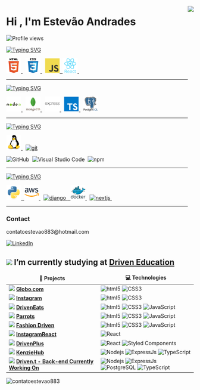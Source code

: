 <img align="right" height="590em" 
  src="https://raw.githubusercontent.com/gist/contatoestevao883/f72faaa4517b04604e3c7d262fd0e60d/raw/5868b86968578b06f6409e5e185950da4dfaeb4f/githubcard.svg">
<h1 align="left">Hi , I'm Estevão Andrades</h1>
<p align="left"> <img src="https://komarev.com/ghpvc/?username=contatoestevao883&color=blue" alt="Profile views" /> </p>

<a href="https://git.io/typing-svg"><img src="https://readme-typing-svg.demolab.com?font=Fira+Code&pause=1000&repeat=false&width=435&lines=Front-end" alt="Typing SVG" /></a>&nbsp;

<a href="https://www.w3.org/html/" target="_blank" rel="noreferrer"> <img src="https://raw.githubusercontent.com/devicons/devicon/master/icons/html5/html5-original-wordmark.svg" alt="html5" width="40" height="40"/> </a>&nbsp;
<a href="https://www.w3schools.com/css/" target="_blank" rel="noreferrer"> <img src="https://raw.githubusercontent.com/devicons/devicon/master/icons/css3/css3-original-wordmark.svg" alt="css3" width="40" height="40"/> </a>&nbsp;
<a href="https://developer.mozilla.org/en-US/docs/Web/JavaScript" target="_blank" rel="noreferrer"> <img src="https://raw.githubusercontent.com/devicons/devicon/master/icons/javascript/javascript-original.svg" alt="javascript" width="40" height="40"/>&nbsp;
<a href="https://reactjs.org/" target="_blank" rel="noreferrer"> <img src="https://raw.githubusercontent.com/devicons/devicon/master/icons/react/react-original-wordmark.svg" alt="react" width="40" height="40"/> </a> &nbsp;

--------------------------------------------------------------

<a href="https://git.io/typing-svg"><img src="https://readme-typing-svg.demolab.com?font=Fira+Code&pause=1000&repeat=false&width=435&lines=Back-end" alt="Typing SVG" /></a>&nbsp;

<a href="https://nodejs.org" target="_blank" rel="noreferrer"> <img src="https://raw.githubusercontent.com/devicons/devicon/master/icons/nodejs/nodejs-original-wordmark.svg" alt="nodejs" width="40" height="40"/> </a>&nbsp;
<a href="https://www.mongodb.com/" target="_blank" rel="noreferrer"> <img src="https://raw.githubusercontent.com/devicons/devicon/master/icons/mongodb/mongodb-original-wordmark.svg" alt="mongodb" width="40" height="40"/> </a>&nbsp;
<a href="https://expressjs.com" target="_blank" rel="noreferrer"> <img src="https://raw.githubusercontent.com/devicons/devicon/master/icons/express/express-original-wordmark.svg" alt="express" width="40" height="40"/> </a>&nbsp;
<a href="https://www.typescriptlang.org/" target="_blank" rel="noreferrer"> <img src="https://raw.githubusercontent.com/devicons/devicon/master/icons/typescript/typescript-original.svg" alt="typescript" width="40" height="40"/> </a>&nbsp;
<a href="https://www.postgresql.org" target="_blank" rel="noreferrer"> <img src="https://raw.githubusercontent.com/devicons/devicon/master/icons/postgresql/postgresql-original-wordmark.svg" alt="postgresql" width="40" height="40"/> </a>

--------------------------------------------------------------

<a href="https://git.io/typing-svg"><img src="https://readme-typing-svg.demolab.com?font=Fira+Code&pause=1000&repeat=false&width=435&lines=Other+Technologies" alt="Typing SVG" /></a>&nbsp;

<a href="https://www.linux.org/" target="_blank" rel="noreferrer"> <img src="https://raw.githubusercontent.com/devicons/devicon/master/icons/linux/linux-original.svg" alt="linux" width="40" height="40"/> </a>&nbsp;
<a href="https://git-scm.com/" target="_blank" rel="noreferrer"> <img src="https://www.vectorlogo.zone/logos/git-scm/git-scm-icon.svg" alt="git" width="40" height="40"/></a>&nbsp;

![GitHub](https://img.shields.io/badge/-GitHub-05122A?style=flat&logo=github)&nbsp;
![Visual Studio Code](https://img.shields.io/badge/-Visual%20Studio%20Code-05122A?style=flat&logo=visual-studio-code&logoColor=007ACC)&nbsp;
 <img alt="npm" src="https://img.shields.io/badge/-NPM-CB3837?style=flat-square&logo=npm&logoColor=white" />

--------------------------------------------------------------

<a href="https://git.io/typing-svg"><img src="https://readme-typing-svg.demolab.com?font=Fira+Code&pause=1000&repeat=false&width=435&lines=Currently+Learning+About" alt="Typing SVG" /></a>&nbsp;

<a href="https://www.python.org" target="_blank" rel="noreferrer"> <img src="https://raw.githubusercontent.com/devicons/devicon/master/icons/python/python-original.svg" alt="python" width="40" height="40"/>&nbsp;
<a href="https://aws.amazon.com" target="_blank" rel="noreferrer"> <img src="https://raw.githubusercontent.com/devicons/devicon/master/icons/amazonwebservices/amazonwebservices-original-wordmark.svg" alt="aws" width="40" height="40"/> </a>&nbsp;
<a href="https://www.djangoproject.com/" target="_blank" rel="noreferrer"> <img src="https://cdn.worldvectorlogo.com/logos/django.svg" alt="django" width="40" height="40"/> </a> <a href="https://www.docker.com/" target="_blank" rel="noreferrer">&nbsp;
<img src="https://raw.githubusercontent.com/devicons/devicon/master/icons/docker/docker-original-wordmark.svg" alt="docker" width="40" height="40"/> </a>&nbsp;
</a> <a href="https://nextjs.org/" target="_blank" rel="noreferrer"> <img src="https://cdn.worldvectorlogo.com/logos/nextjs-2.svg" alt="nextjs" width="40" height="40"/> </a>&nbsp;

--------------------------------------------------------------



<h3>Contact</h3>

<p>contatoestevao883@hotmail.com</p>
<a href="https://www.linkedin.com/in/estev%C3%A3o-andrades-3243b5230/" target="_blank"><img alt="LinkedIn" src="https://img.shields.io/badge/linkedin-%230077B5.svg?&style=for-the-badge&logo=linkedin&logoColor=white" /></a> 

<img src="https://github.com/contatoestevao883/contatoestevao883/assets/122030037/7d757a48-f4ba-4c62-99e9-3d53d7723ee0" width=18px> I’m currently studying at [Driven Education](https://www.driven.com.br/)
-------------------------------------------------------------
<table>
  <thead align="center">
    <tr border: none;>
      <td><b> 🏁 Projects</b></td>
      <td><b> 💻 Technologies </b></td>
    </tr>
  </thead>
  <tbody>
    <tr>
      <td>
         <img src="https://github.com/contatoestevao883/contatoestevao883/assets/122030037/e7d74460-f39a-49b1-bc6a-0acca09f0cee)" width=18px>
	<a href="https://github.com/contatoestevao883/Globo.com"><b>Globo.com</b></a>
      </td>
      <td> 	      
        <img alt="html5" src="https://img.shields.io/badge/-HTML5-E34F26?style=flat-square&logo=html5&logoColor=white" />
        <img alt="CSS3" src="https://img.shields.io/badge/-CSS3-2C6BA5?style=flat-square&logo=css3&logoColor=white%22"/>
      </td>
    </tr>
    <tr>
      <td>
	<img src="https://github.com/contatoestevao883/contatoestevao883/assets/122030037/10d8b82d-3d38-4d04-bc92-566ae5635197" width=18px>
	<a href="https://github.com/contatoestevao883/Instagram"><b>Instagram</b></a>
      </td>
      <td> 
        <img alt="html5" src="https://img.shields.io/badge/-HTML5-E34F26?style=flat-square&logo=html5&logoColor=white" />
        <img alt="CSS3" src="https://img.shields.io/badge/-CSS3-2C6BA5?style=flat-square&logo=css3&logoColor=white%22"/>
      </td>
    </tr>
    <tr>
      <td>
	<img src="https://github.com/contatoestevao883/contatoestevao883/assets/122030037/c5d3a3c3-e378-429f-982b-804688b60757" width=18px>
	<a href="https://github.com/contatoestevao883/DrivenEats"><b>DrivenEats</b></a></td>
      <td> 
        <img alt="html5" src="https://img.shields.io/badge/-HTML5-E34F26?style=flat-square&logo=html5&logoColor=white" />
        <img alt="CSS3" src="https://img.shields.io/badge/-CSS3-2C6BA5?style=flat-square&logo=css3&logoColor=white%22"/>
        <img alt="JavaScript" src="https://img.shields.io/badge/-JavaScript-A5770A?style=flat-square&logo=javascript&logoColor=white%22"/>
      </td>
    </tr>
    <tr>
      <td>
	<img src="https://github.com/contatoestevao883/contatoestevao883/assets/122030037/74fae8c1-19c0-453f-85b6-8e9b506b5552" width=18px>
	<a href="https://github.com/contatoestevao883/Parrots"><b>Parrots</b></a></td>
      <td> 
        <img alt="html5" src="https://img.shields.io/badge/-HTML5-E34F26?style=flat-square&logo=html5&logoColor=white" />
        <img alt="CSS3" src="https://img.shields.io/badge/-CSS3-2C6BA5?style=flat-square&logo=css3&logoColor=white%22"/>
        <img alt="JavaScript" src="https://img.shields.io/badge/-JavaScript-A5770A?style=flat-square&logo=javascript&logoColor=white%22"/>
      </td>
    </tr>
    <tr>
      <td>
	<img src="https://github.com/contatoestevao883/contatoestevao883/assets/122030037/e103f88a-b913-4bc6-af0d-09f9353fd0b9" width=18px>
	<a href="https://github.com/contatoestevao883/FashionDriven"><b>Fashion Driven</b></a></td>
      <td> 
        <img alt="html5" src="https://img.shields.io/badge/-HTML5-E34F26?style=flat-square&logo=html5&logoColor=white" />
        <img alt="CSS3" src="https://img.shields.io/badge/-CSS3-2C6BA5?style=flat-square&logo=css3&logoColor=white%22"/>
        <img alt="JavaScript" src="https://img.shields.io/badge/-JavaScript-A5770A?style=flat-square&logo=javascript&logoColor=white%22"/>
      </td>
    </tr>
    <tr>
      <td>
	<img src="https://github.com/contatoestevao883/contatoestevao883/assets/122030037/453e25c6-d459-415d-8d56-679a2ae3c4fc" width=18px>  
	<a href="https://github.com/contatoestevao883/InstagramReact"><b>InstagramReact</b></a></td>
      <td> 
        <img alt="React" src="https://img.shields.io/badge/-React-45b8d8?style=flat-square&logo=react&logoColor=white" />
      </td>
    </tr>
    <tr>
      <td>
	<img src="https://github.com/contatoestevao883/contatoestevao883/assets/122030037/7b4f3cec-ac6c-4c9c-a959-6ff27e8e2010" width=18px>  
	<a href="https://github.com/contatoestevao883/DrivenPlus"><b>DrivenPlus</b></a></td>
      <td> 
        <img alt="React" src="https://img.shields.io/badge/-React-45b8d8?style=flat-square&logo=react&logoColor=white" />
        <img alt="Styled Components" src="https://img.shields.io/badge/-Styled_Components-db7092?style=flat-square&logo=styled-components&logoColor=white" />
      </td>
    </tr>
    <tr>
    <tr>
      <td>
	<img src="https://github.com/contatoestevao883/contatoestevao883/assets/122030037/77f0e576-ccbd-43ed-ac2b-a4a3f787a769" width=18px>  
	<a href="https://github.com/contatoestevao883/KenzieHub"><b>KenzieHub</b></a></td>
      <td> 
        <img alt="Nodejs" src="https://img.shields.io/badge/-Node.js-43853d?style=flat-square&logo=Node.js&logoColor=white" />
	<img alt="ExpressJs" src="https://img.shields.io/badge/-Express.js-B0B0B0?style=flat-square&logo=express&logoColor=black" />
	<img alt="TypeScript" src="https://img.shields.io/badge/-TypeScript-007ACC?style=flat-square&logo=typescript&logoColor=white" />
      </td>
    </tr>
      <td>
	<img src="https://github.com/contatoestevao883/contatoestevao883/assets/122030037/7d757a48-f4ba-4c62-99e9-3d53d7723ee0" width=18px>  
	<a href="https://github.com/contatoestevao883/drivent__t10"><b>Driven.t - Back-end Currently Working On</b></a></td>
      <td> 
        <img alt="Nodejs" src="https://img.shields.io/badge/-Node.js-43853d?style=flat-square&logo=Node.js&logoColor=white" />
	<img alt="ExpressJs" src="https://img.shields.io/badge/-Express.js-B0B0B0?style=flat-square&logo=express&logoColor=black" />
	<img alt="PostgreSQL" src="https://img.shields.io/badge/-PostgreSQL-0950F3?style=flat-square&logo=postgresql&logoColor=white" />
	<img alt="TypeScript" src="https://img.shields.io/badge/-TypeScript-007ACC?style=flat-square&logo=typescript&logoColor=white" />
      </td>
    </tr>
  </tbody>
</table>

<p><img align="left" src="https://github-readme-stats.vercel.app/api/top-langs?username=contatoestevao883&show_icons=true&locale=en&layout=compact" alt="contatoestevao883" /></p>





